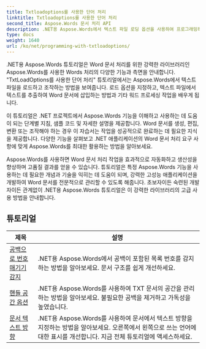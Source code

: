 ```yaml
---
title: Txtloadoptions를 사용한 단어 처리
linktitle: Txtloadoptions를 사용한 단어 처리
second_title: Aspose.Words 문서 처리 API
description: .NET용 Aspose.Words에서 텍스트 파일 로딩 옵션을 사용하여 프로그래밍하는 방법을 알아보세요. C#의 단계별 자습서와 샘플 코드를 통해 인코딩 지정, 알 수 없는 문자 무시, 줄바꿈 처리 등의 방법을 알아보세요.
type: docs
weight: 1640
url: /ko/net/programming-with-txtloadoptions/
---
```

.NET용 Aspose.Words 튜토리얼은 Word 문서 처리를 위한 강력한 라이브러리인 Aspose.Words를 사용한 Words 처리의 다양한 기능과 측면을 안내합니다. "TxtLoadOptions를 사용한 단어 처리" 튜토리얼에서는 Aspose.Words에서 텍스트 파일을 로드하고 조작하는 방법을 보여줍니다. 로드 옵션을 지정하고, 텍스트 파일에서 텍스트를 추출하여 Word 문서에 삽입하는 방법과 기타 워드 프로세싱 작업을 배우게 됩니다.

이 튜토리얼은 .NET 프로젝트에서 Aspose.Words 기능을 이해하고 사용하는 데 도움이 되는 단계별 지침, 샘플 코드 및 자세한 설명을 제공합니다. Word 문서를 생성, 편집, 변환 또는 조작해야 하는 경우 이 자습서는 작업을 성공적으로 완료하는 데 필요한 지식을 제공합니다. 다양한 기능을 살펴보고 .NET 애플리케이션의 Word 문서 처리 요구 사항에 맞게 Aspose.Words를 최대한 활용하는 방법을 알아보세요.

Aspose.Words를 사용하면 Word 문서 처리 작업을 효과적으로 자동화하고 생산성을 향상하며 고품질 결과를 얻을 수 있습니다. 튜토리얼은 특정 Aspose.Words 기능을 사용하는 데 필요한 개념과 기술을 익히는 데 도움이 되며, 강력한 고성능 애플리케이션을 개발하여 Word 문서를 전문적으로 관리할 수 있도록 해줍니다. 초보자이든 숙련된 개발자이든 관계없이 .NET용 Aspose.Words 튜토리얼은 이 강력한 라이브러리의 고급 사용 방법을 안내합니다.

 ## 튜토리얼
| 제목 | 설명 |
| --- | --- |
| [공백으로 번호 매기기 감지](./detect-numbering-with-whitespaces/) | .NET용 Aspose.Words에서 공백이 포함된 목록 번호를 감지하는 방법을 알아보세요. 문서 구조를 쉽게 개선하세요. |
| [핸들 공간 옵션](./handle-spaces-options/) | .NET용 Aspose.Words를 사용하여 TXT 문서의 공간을 관리하는 방법을 알아보세요. 불필요한 공백을 제거하고 가독성을 높였습니다. |
| [문서 텍스트 방향](./document-text-direction/) | .NET용 Aspose.Words를 사용하여 문서에서 텍스트 방향을 지정하는 방법을 알아보세요. 오른쪽에서 왼쪽으로 쓰는 언어에 대한 표시를 개선합니다. 지금 전체 튜토리얼에 액세스하세요. |